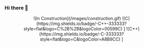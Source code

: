 ### Hi there 👋
<div align="center">
![In Construction](/images/construction.gif)
![C](https://img.shields.io/badge/-C++-333333?style=flat&logo=C%2B%2B&logoColor=00599C)&nbsp;]
![C++](https://img.shields.io/badge/-C-333333?style=flat&logo=C&logoColor=A8B9CC)&nbsp;]
</div>